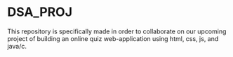 # DSA_PROJ
This repository is specifically made in order to collaborate on our upcoming project of building an online quiz web-application using html, css, js, and java/c.
